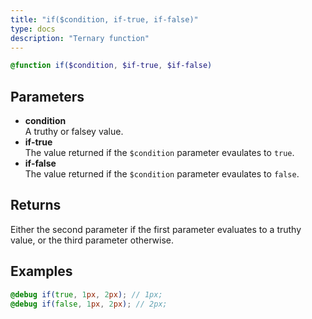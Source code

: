 ```yaml
---
title: "if($condition, if-true, if-false)"
type: docs
description: "Ternary function"
---
```

```scss
@function if($condition, $if-true, $if-false)
```

## Parameters
- **condition**  
  A truthy or falsey value.
- **if-true**  
  The value returned if the `$condition` parameter evaulates to `true`.
- **if-false**  
  The value returned if the `$condition` parameter evaulates to `false`.

## Returns
Either the second parameter if the first parameter evaluates to a truthy value,
or the third parameter otherwise.

## Examples
```scss
@debug if(true, 1px, 2px); // 1px;
@debug if(false, 1px, 2px); // 2px;
```